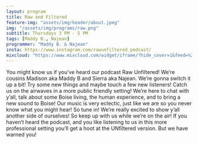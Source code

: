 ```yaml
---
layout: program
title: Raw and Filtered
feature-img: "assets/img/header/about.jpeg"
img: "/assets/img/programs/raw.png"
subtitle: Thursdays 3 PM - 5 PM
tags: [Maddy B., Najean]
programmer: "Maddy B. & Najean"
insta: https://www.instagram.com/rawunfiltered_podcast/
mixcloud: "https://www.mixcloud.com/widget/iframe/?hide_cover=1&feed=%2Ftropicofm%2Fplaylists%2Fraw-filtered%2F"
---
```


You might know us if you’ve heard our podcast Raw Unfiltered! We’re cousins Madison aka Maddy B and Sierra aka Najean. We’re gonna switch it up a bit! Try some new things and maybe touch a few new listeners! Catch us on the airwaves in a more public friendly setting! We’re here to chat with y’all, talk about some Boise living, the human experience, and to bring a new sound to Boise! Our music is very eclectic, just like we are so you never know what you might hear! So tune in! We’re really excited to show y’all another side of ourselves! So keep up with us while we’re on the air! If you haven’t heard the podcast, and you like listening to us in this more professional setting you’ll get a hoot at the UNfiltered version. But we have warned you!
